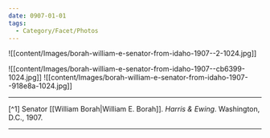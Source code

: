 ```yaml
---
date: 0907-01-01
tags:
  - Category/Facet/Photos
---
```

![[content/Images/borah-william-e-senator-from-idaho-1907--2-1024.jpg]]

![[content/Images/borah-william-e-senator-from-idaho-1907--cb6399-1024.jpg]]
![[content/Images/borah-william-e-senator-from-idaho-1907--918e8a-1024.jpg]]

---

[^1] Senator [[William Borah|William E. Borah]]. *Harris & Ewing*. Washington, D.C., 1907.

---
